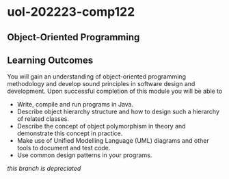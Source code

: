 # uol-202223-comp122
Object-Oriented Programming
---
## Learning Outcomes
You will gain an understanding of object-oriented programming methodology and develop sound principles in software design and development. Upon successful completion of this module you will be able to
- Write, compile and run programs in Java.
- Describe object hierarchy structure and how to design such a hierarchy of related classes.
- Describe the concept of object polymorphism in theory and demonstrate this concept in practice.
- Make use of Unified Modelling Language (UML) diagrams and other tools to document and test code.
- Use common design patterns in your programs.

*this branch is depreciated*

